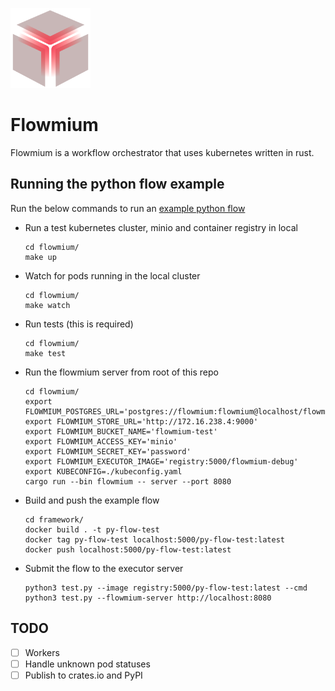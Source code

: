 <img src="./logo.svg" width="128px"><br>

# Flowmium

Flowmium is a workflow orchestrator that uses kubernetes written in rust.

## Running the python flow example

Run the below commands to run an [example python flow](framework/test.py)

-   Run a test kubernetes cluster, minio and container registry in local

    ```
    cd flowmium/
    make up
    ```

-   Watch for pods running in the local cluster

    ```
    cd flowmium/
    make watch
    ```

-   Run tests (this is required)

    ```
    cd flowmium/
    make test
    ```

-   Run the flowmium server from root of this repo

    ```
    cd flowmium/
    export FLOWMIUM_POSTGRES_URL='postgres://flowmium:flowmium@localhost/flowmium'
    export FLOWMIUM_STORE_URL='http://172.16.238.4:9000'
    export FLOWMIUM_BUCKET_NAME='flowmium-test'
    export FLOWMIUM_ACCESS_KEY='minio'
    export FLOWMIUM_SECRET_KEY='password'
    export FLOWMIUM_EXECUTOR_IMAGE='registry:5000/flowmium-debug'
    export KUBECONFIG=./kubeconfig.yaml
    cargo run --bin flowmium -- server --port 8080
    ```

-   Build and push the example flow

    ```
    cd framework/
    docker build . -t py-flow-test
    docker tag py-flow-test localhost:5000/py-flow-test:latest
    docker push localhost:5000/py-flow-test:latest
    ```

-   Submit the flow to the executor server

    ```
    python3 test.py --image registry:5000/py-flow-test:latest --cmd python3 test.py --flowmium-server http://localhost:8080
    ```

## TODO

-   [ ] Workers
-   [ ] Handle unknown pod statuses
-   [ ] Publish to crates.io and PyPI
